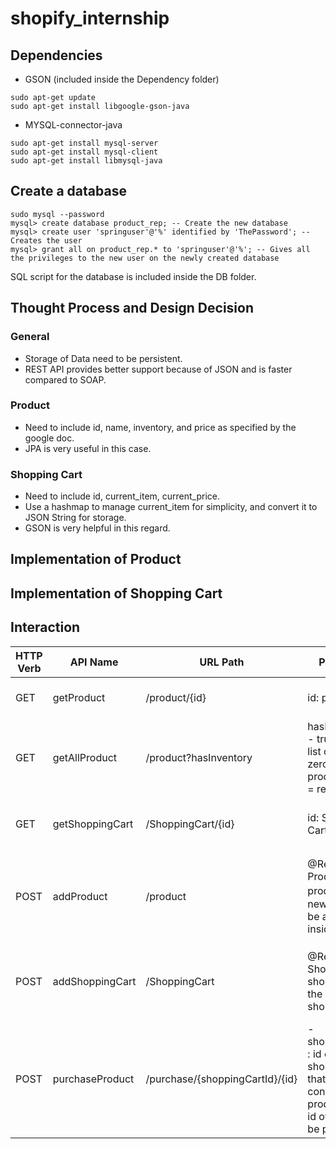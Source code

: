 # shopify_internship

## Dependencies
* GSON (included inside the Dependency folder)
~~~~
sudo apt-get update
sudo apt-get install libgoogle-gson-java
~~~~
* MYSQL-connector-java
~~~~
sudo apt-get install mysql-server
sudo apt-get install mysql-client
sudo apt-get install libmysql-java
~~~~

## Create a database
~~~~ 
sudo mysql --password
mysql> create database product_rep; -- Create the new database
mysql> create user 'springuser'@'%' identified by 'ThePassword'; -- Creates the user
mysql> grant all on product_rep.* to 'springuser'@'%'; -- Gives all the privileges to the new user on the newly created database
 ~~~~
SQL script for the database is included inside the DB folder. 

## Thought Process and Design Decision 
### General
- Storage of Data need to be persistent.
- REST API provides better support because of JSON and is faster compared to SOAP. 
### Product 
- Need to include id, name, inventory, and price as specified by the google doc.
- JPA is very useful in this case. 
### Shopping Cart
- Need to include id, current_item, current_price.
- Use a hashmap to manage current_item for simplicity, and convert it to JSON String for storage.
- GSON is very helpful in this regard. 

## Implementation of Product 





## Implementation of Shopping Cart



## Interaction
| HTTP Verb | API Name        | URL Path                        | Parameter                                                                                                             | Description                                                     |
|-----------|-----------------|---------------------------------|-----------------------------------------------------------------------------------------------------------------------|-----------------------------------------------------------------|
| GET       | getProduct      | /product/{id}                   | id: product id                                                                                                        | Get Product with this specific id                               |
| GET       | getAllProduct   | /product?hasInventory           | hasInventory:  - true = return list of non-zero inventory product - false = return all                                | Get a list of product depending on the parameter passed         |
| GET       | getShoppingCart | /ShoppingCart/{id}              | id: Shopping Cart id                                                                                                  | Get Shopping Cart with this id                                  |
| POST      | addProduct      | /product                        | @RequestBody Product product：the new product to be added inside                                                      | Add a new product with the specified id, name, price, inventory |
| POST      | addShoppingCart | /ShoppingCart                   | @RequestBody ShoppingCart shoppingCart : the new shopping cart.                                                       | Add a shopping cart with the specified ID.                      |
| POST      | purchaseProduct | /purchase/{shoppingCartId}/{id} | - shoppingCartId : id of the shopping cart that is going to contain the product  - id : id of Product to be purchased | Add a product inside a shopping cart                            |
